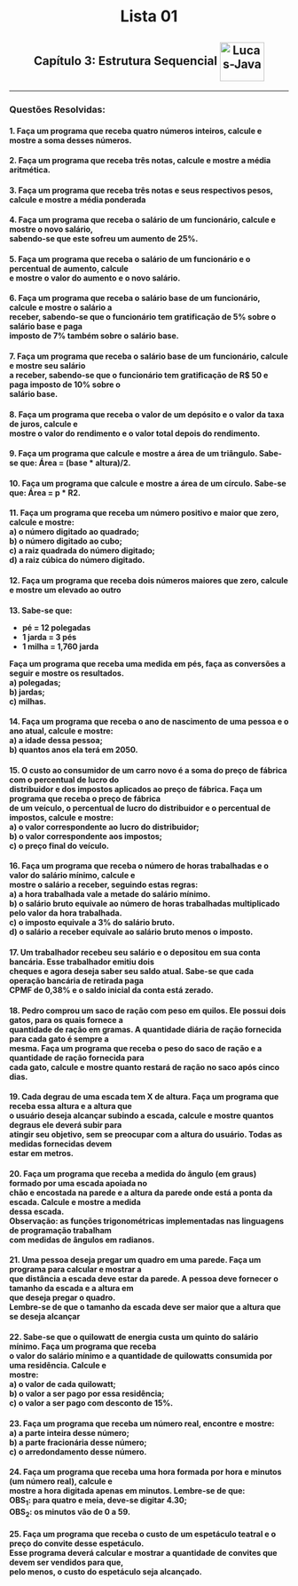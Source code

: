 <h1 align="center">Lista 01</h1>
<h2 align="center">Capítulo 3: Estrutura Sequencial <img align="center" alt="Lucas-Java" height="70" width="80" src="https://cdn.jsdelivr.net/gh/devicons/devicon/icons/java/java-original.svg" /> </h2>
<hr>
<h3>Questões Resolvidas:</h3>

<h4>1. Faça um programa que receba quatro números inteiros, calcule e mostre a soma desses números.</h4>

<h4>2. Faça um programa que receba três notas, calcule e mostre a média aritmética.</h4>

<h4>3. Faça um programa que receba três notas e seus respectivos pesos, calcule e mostre a média ponderada</h4>

<h4>4. Faça um programa que receba o salário de um funcionário, calcule e mostre o novo salário, <br> sabendo-se
que este sofreu um aumento de 25%.</h4>

<h4>5. Faça um programa que receba o salário de um funcionário e o percentual de aumento, calcule <br> e mostre
o valor do aumento e o novo salário.</h4>

<h4>6. Faça um programa que receba o salário base de um funcionário, calcule e mostre o salário a <br> receber,
sabendo-se que o funcionário tem gratificação de 5% sobre o salário base e paga <br> imposto de 7% também
sobre o salário base.</h4>

<h4>7. Faça um programa que receba o salário base de um funcionário, calcule e mostre seu salário <br> a receber,
sabendo-se que o funcionário tem gratificação de R$ 50 e paga imposto de 10% sobre o <br> salário base.</h4>

<h4>8. Faça um programa que receba o valor de um depósito e o valor da taxa de juros, calcule e <br> mostre o
valor do rendimento e o valor total depois do rendimento.</h4>

<h4>9. Faça um programa que calcule e mostre a área de um triângulo. Sabe-se que: Área = (base * altura)/2.</h4>

<h4>10. Faça um programa que calcule e mostre a área de um círculo. Sabe-se que: Área = p * R2.</h4>

<h4>11. Faça um programa que receba um número positivo e maior que zero, calcule e mostre: <br>
a) o número digitado ao quadrado; <br>
b) o número digitado ao cubo; <br>
c) a raiz quadrada do número digitado; <br>
d) a raiz cúbica do número digitado.</h4>

<h4>12. Faça um programa que receba dois números maiores que zero, calcule e mostre um elevado ao outro</h4>

<h4>13. Sabe-se que: <br>
<ul>
  <li>pé = 12 polegadas</li> 
  <li>1 jarda = 3 pés</li> 
  <li>1 milha = 1,760 jarda</li>
</ul>
Faça um programa que receba uma medida em pés, faça as conversões a seguir e mostre os resultados. <br>
a) polegadas; <br>
b) jardas; <br>
c) milhas.</h4>

<h4>14. Faça um programa que receba o ano de nascimento de uma pessoa e o ano atual, calcule e mostre: <br>
a) a idade dessa pessoa; <br>
b) quantos anos ela terá em 2050.</h4>

<h4>15. O custo ao consumidor de um carro novo é a soma do preço de fábrica com o percentual de lucro do <br>
distribuidor e dos impostos aplicados ao preço de fábrica. Faça um programa que receba o preço de fábrica <br>
de um veículo, o percentual de lucro do distribuidor e o percentual de impostos, calcule e mostre: <br>
a) o valor correspondente ao lucro do distribuidor; <br>
b) o valor correspondente aos impostos; <br>
c) o preço final do veículo.</h4>

<h4>16. Faça um programa que receba o número de horas trabalhadas e o valor do salário mínimo, calcule e <br>
mostre o salário a receber, seguindo estas regras: <br>
a) a hora trabalhada vale a metade do salário mínimo. <br>
b) o salário bruto equivale ao número de horas trabalhadas multiplicado pelo valor da hora trabalhada. <br>
c) o imposto equivale a 3% do salário bruto. <br>
d) o salário a receber equivale ao salário bruto menos o imposto.</h4>

<h4>17. Um trabalhador recebeu seu salário e o depositou em sua conta bancária. Esse trabalhador emitiu dois <br>
cheques e agora deseja saber seu saldo atual. Sabe-se que cada operação bancária de retirada paga <br>
CPMF de 0,38% e o saldo inicial da conta está zerado.</h4>

<h4>18. Pedro comprou um saco de ração com peso em quilos. Ele possui dois gatos, para os quais fornece a <br>
quantidade de ração em gramas. A quantidade diária de ração fornecida para cada gato é sempre a <br>
mesma. Faça um programa que receba o peso do saco de ração e a quantidade de ração fornecida para <br>
cada gato, calcule e mostre quanto restará de ração no saco após cinco dias.</h4>

<h4>19. Cada degrau de uma escada tem X de altura. Faça um programa que receba essa altura e a altura que <br>
o usuário deseja alcançar subindo a escada, calcule e mostre quantos degraus ele deverá subir para <br>
atingir seu objetivo, sem se preocupar com a altura do usuário. Todas as medidas fornecidas devem <br>
estar em metros.</h4>

<h4>20. Faça um programa que receba a medida do ângulo (em graus) formado por uma escada apoiada no <br>
chão e encostada na parede e a altura da parede onde está a ponta da escada. Calcule e mostre a medida <br>
dessa escada. <br>
Observação: as funções trigonométricas implementadas nas linguagens de programação trabalham <br>
com medidas de ângulos em radianos.</h4>

<h4>21. Uma pessoa deseja pregar um quadro em uma parede. Faça um programa para calcular e mostrar a <br>
que distância a escada deve estar da parede. A pessoa deve fornecer o tamanho da escada e a altura em <br>
que deseja pregar o quadro. <br>
Lembre-se de que o tamanho da escada deve ser maior que a altura que se deseja alcançar</h4>

<h4>22. Sabe-se que o quilowatt de energia custa um quinto do salário mínimo. Faça um programa que receba <br>
o valor do salário mínimo e a quantidade de quilowatts consumida por uma residência. Calcule e <br>
mostre: <br>
a) o valor de cada quilowatt; <br>
b) o valor a ser pago por essa residência; <br>
c) o valor a ser pago com desconto de 15%.</h4>

<h4>23. Faça um programa que receba um número real, encontre e mostre: <br>
a) a parte inteira desse número; <br>
b) a parte fracionária desse número; <br>
c) o arredondamento desse número.</h4>

<h4>24. Faça um programa que receba uma hora formada por hora e minutos (um número real), calcule e <br>
mostre a hora digitada apenas em minutos. Lembre-se de que: <br>
OBS<sub>1</sub>: para quatro e meia, deve-se digitar 4.30; <br>
OBS<sub>2</sub>: os minutos vão de 0 a 59.</h4>

<h4>25. Faça um programa que receba o custo de um espetáculo teatral e o preço do convite desse espetáculo. <br>
Esse programa deverá calcular e mostrar a quantidade de convites que devem ser vendidos para que, <br>
pelo menos, o custo do espetáculo seja alcançado.</h4>
